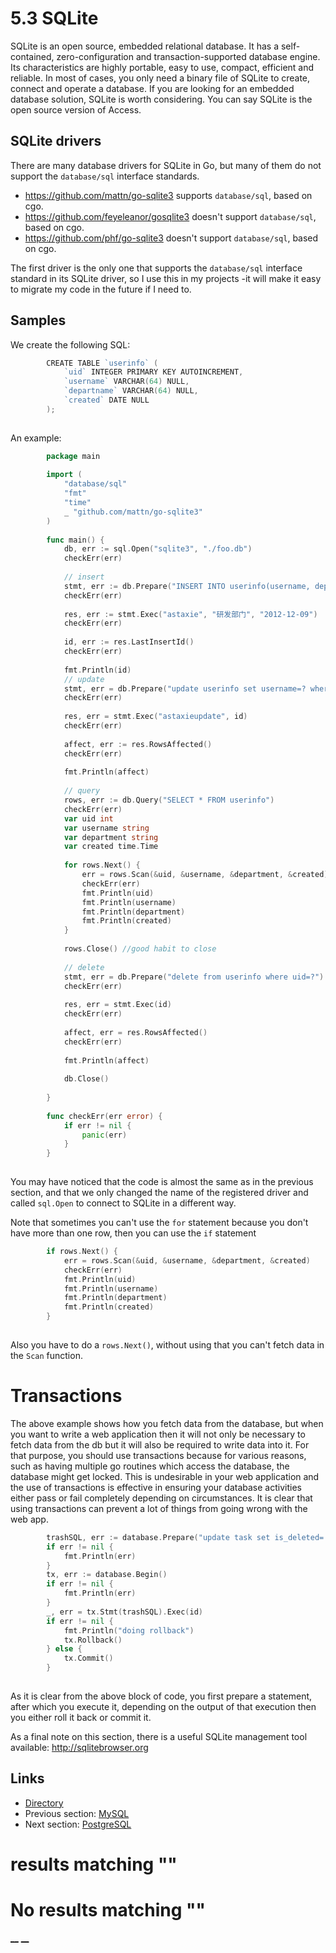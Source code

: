 
# 5.3 SQLite

SQLite is an open source, embedded relational database. It has a self-contained, zero-configuration and transaction-supported database engine. Its characteristics are highly portable, easy to use, compact, efficient and reliable. In most of cases, you only need a binary file of SQLite to create, connect and operate a database. If you are looking for an embedded database solution, SQLite is worth considering. You can say SQLite is the open source version of Access.

## SQLite drivers

There are many database drivers for SQLite in Go, but many of them do not support the `database/sql` interface standards.

  * <https://github.com/mattn/go-sqlite3> supports `database/sql`, based on cgo.
  * <https://github.com/feyeleanor/gosqlite3> doesn't support `database/sql`, based on cgo.
  * <https://github.com/phf/go-sqlite3> doesn't support `database/sql`, based on cgo.



The first driver is the only one that supports the `database/sql` interface standard in its SQLite driver, so I use this in my projects -it will make it easy to migrate my code in the future if I need to.

## Samples

We create the following SQL:

```go
        CREATE TABLE `userinfo` (
            `uid` INTEGER PRIMARY KEY AUTOINCREMENT,
            `username` VARCHAR(64) NULL,
            `departname` VARCHAR(64) NULL,
            `created` DATE NULL
        );
    
```

An example:

```go
        package main
    
        import (
            "database/sql"
            "fmt"
            "time"
            _ "github.com/mattn/go-sqlite3"
        )
    
        func main() {
            db, err := sql.Open("sqlite3", "./foo.db")
            checkErr(err)
    
            // insert
            stmt, err := db.Prepare("INSERT INTO userinfo(username, departname, created) values(?,?,?)")
            checkErr(err)
    
            res, err := stmt.Exec("astaxie", "研发部门", "2012-12-09")
            checkErr(err)
    
            id, err := res.LastInsertId()
            checkErr(err)
    
            fmt.Println(id)
            // update
            stmt, err = db.Prepare("update userinfo set username=? where uid=?")
            checkErr(err)
    
            res, err = stmt.Exec("astaxieupdate", id)
            checkErr(err)
    
            affect, err := res.RowsAffected()
            checkErr(err)
    
            fmt.Println(affect)
    
            // query
            rows, err := db.Query("SELECT * FROM userinfo")
            checkErr(err)
            var uid int
            var username string
            var department string
            var created time.Time
    
            for rows.Next() {
                err = rows.Scan(&uid, &username, &department, &created)
                checkErr(err)
                fmt.Println(uid)
                fmt.Println(username)
                fmt.Println(department)
                fmt.Println(created)
            }
    
            rows.Close() //good habit to close
    
            // delete
            stmt, err = db.Prepare("delete from userinfo where uid=?")
            checkErr(err)
    
            res, err = stmt.Exec(id)
            checkErr(err)
    
            affect, err = res.RowsAffected()
            checkErr(err)
    
            fmt.Println(affect)
    
            db.Close()
    
        }
    
        func checkErr(err error) {
            if err != nil {
                panic(err)
            }
        }
    
```

You may have noticed that the code is almost the same as in the previous section, and that we only changed the name of the registered driver and called `sql.Open` to connect to SQLite in a different way.

Note that sometimes you can't use the `for` statement because you don't have more than one row, then you can use the `if` statement

```go
        if rows.Next() {
            err = rows.Scan(&uid, &username, &department, &created)
            checkErr(err)
            fmt.Println(uid)
            fmt.Println(username)
            fmt.Println(department)
            fmt.Println(created)
        }
    
```

Also you have to do a `rows.Next()`, without using that you can't fetch data in the `Scan` function.

# Transactions

The above example shows how you fetch data from the database, but when you want to write a web application then it will not only be necessary to fetch data from the db but it will also be required to write data into it. For that purpose, you should use transactions because for various reasons, such as having multiple go routines which access the database, the database might get locked. This is undesirable in your web application and the use of transactions is effective in ensuring your database activities either pass or fail completely depending on circumstances. It is clear that using transactions can prevent a lot of things from going wrong with the web app.

```go
        trashSQL, err := database.Prepare("update task set is_deleted='Y',last_modified_at=datetime() where id=?")
        if err != nil {
            fmt.Println(err)
        }
        tx, err := database.Begin()
        if err != nil {
            fmt.Println(err)
        }
        _, err = tx.Stmt(trashSQL).Exec(id)
        if err != nil {
            fmt.Println("doing rollback")
            tx.Rollback()
        } else {
            tx.Commit()
        }
    
```

As it is clear from the above block of code, you first prepare a statement, after which you execute it, depending on the output of that execution then you either roll it back or commit it.

As a final note on this section, there is a useful SQLite management tool available: <http://sqlitebrowser.org>

## Links

  * [Directory](preface.md)
  * Previous section: [MySQL](05.2.md)
  * Next section: [PostgreSQL](05.4.md)

# results matching ""




# No results matching ""

[ __](05.2.md) [ __](05.4.md)
